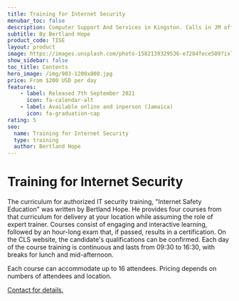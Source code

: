 ```yaml
---
title: Training for Internet Security
menubar_toc: false
description: Computer Support And Services in Kingston. Calls in JM office hours only please.
subtitle: By Bertland Hope
product_code: TISE
layout: product
image: https://images.unsplash.com/photo-1582139329536-e7284fece509?ixlib=rb-1.2.1&ixid=MnwxMjA3fDB8MHxwaG90by1wYWdlfHx8fGVufDB8fHx8&auto=format&fit=crop&w=580&q=80
show_sidebar: false
toc_title: Contents
hero_image: /img/903-1200x800.jpg
price: From $200 USD per day
features:
    - label: Released 7th September 2021 
      icon: fa-calendar-alt
    - label: Available online and inperson (Jamaica)
      icon: fa-graduation-cap
rating: 5
seo:
  name: Training for Internet Security
  type: training
  author: Bertland Hope
---
```


# Training for Internet Security

The curriculum for authorized IT security training, "Internet Safety Education" was written by Bertland Hope. He provides four courses from that curriculum for delivery at your location while assuming the role of expert trainer. Courses consist of engaging and interactive learning, followed by an hour-long exam that, if passed, results in a certification. On the CLS website, the candidate's qualifications can be confirmed.
Each day of the course training is continuous and lasts from 09:30 to 16:30, with breaks for lunch and mid-afternoon.

Each course can accommodate up to 16 attendees. Pricing depends on numbers of attendees and location.

<div class="buttons is-centered">
<a href="/connect/" class="button is-info" target="_blank">Contact for details.</a>
</div>

